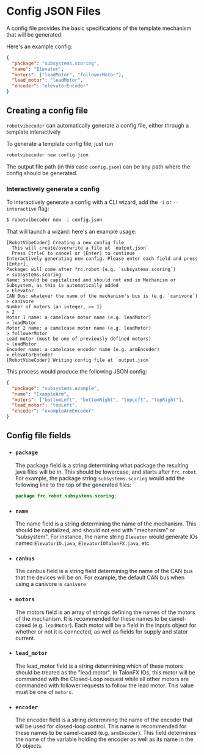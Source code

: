 # Config JSON Files

A config file provides the basic specifications of the template mechanism that will be generated.

Here's an example config:

```json
{
  "package": "subsystems.scoring",
  "name": "Elevator",
  "motors": ["leadMotor", "followerMotor"],
  "lead_motor": "leadMotor",
  "encoder": "elevatorEncoder"
}
```

## Creating a config file

`robotvibecoder` can automatically generate a config file, either through a template interactively

To generate a template config file, just run

```sh
robotvibecoder new config.json
```

The output file path (in this case `config.json`) can be any path where the config should be generated.

### Interactively generate a config

To interactively generate a config with a CLI wizard, add the `-i` or `--interactive` flag:

```sh
$ robotvibecoder new -i config.json
```

That will launch a wizard: here's an example usage:

```
[RobotVibeCoder] Creating a new config file
  This will create/overwrite a file at `output.json`
  Press Ctrl+C to cancel or [Enter] to continue
Interactively generating new config. Please enter each field and press [Enter].
Package: will come after frc.robot (e.g. `subsystems.scoring`)
> subsystems.scoring
Name: should be capitalized and should not end in Mechanism or Subsystem, as this is automatically added
> Elevator
CAN Bus: whatever the name of the mechanism's bus is (e.g. `canivore`)
> canivore
Number of motors (an integer, >= 1)
> 2
Motor 1 name: a camelcase motor name (e.g. leadMotor)
> leadMotor
Motor 2 name: a camelcase motor name (e.g. leadMotor)
> followerMotor
Lead motor (must be one of previously defined motors)
> leadMotor
Encoder name: a camelcase encoder name (e.g. armEncoder)
> elevatorEncoder
[RobotVibeCoder] Writing config file at `output.json`
```

This process would produce the following JSON config:

```json
{
  "package": "subsystems.example",
  "name": "ExampleArm",
  "motors": ["bottomLeft", "bottomRight", "topLeft", "topRight"],
  "lead_motor": "topLeft",
  "encoder": "exampleArmEncoder"
}
```

## Config file fields

- ### `package`

  The package field is a string determining what package the resulting java files will be in. This should be lowercase, and starts after `frc.robot`. For example, the package string `subsystems.scoring` would add the following line to the top of the generated files:

  ```java
  package frc.robot.subsystems.scoring;
  ```

- ### `name`

  The name field is a string determining the name of the mechanism. This should be capitalized, and should not end with "mechanism" or "subsystem". For instance, the name string `Elevator` would generate IOs named `ElevatorIO.java`, `ElevatorIOTalonFX.java`, etc.

- ### `canbus`

  The canbus field is a string field determining the name of the CAN bus that the devices will be on. For example, the default CAN bus when using a canivore is `canivore`

- ### `motors`

  The motors field is an array of strings defining the names of the motors of the mechanism. It is recommended for these names to be camel-cased (e.g. `leadMotor`). Each motor will be a field in the inputs object for whether or not it is connected, as well as fields for supply and stator current.

- ### `lead_motor`

  The lead_motor field is a string determining which of these motors should be treated as the "lead motor". In TalonFX IOs, this motor will be commanded with the Closed-Loop request while all other motors are commanded with follower requests to follow the lead motor. This value must be one of `motors`.

- ### `encoder`

  The encoder field is a string determining the name of the encoder that will be used for closed-loop control. This name is recommended for these names to be camel-cased (e.g. `armEncoder`). This field determines the name of the variable holding the encoder as well as its name in the IO objects.
